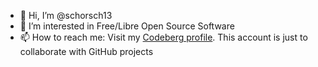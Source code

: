 - 👋 Hi, I’m @schorsch13
- 👀 I’m interested in Free/Libre Open Source Software
- 📫 How to reach me: Visit my [Codeberg profile](https://codeberg.org/schorsch). This account is just to collaborate with GitHub projects
